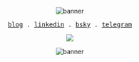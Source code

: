 <p align="center" >
   <img src="https://iili.io/dBau4ZN.gif)](https://freeimage.host/i/dBau4ZN" alt="banner"/>
</p>

<p align="center">
  <samp>
    <a href="https://www.mirrr.uz/">blog</a> .
    <a href="https://www.linkedin.com/in/mirrrjr/">linkedin</a> .
    <a href="https://bsky.app/profile/mirrr.uz">bsky</a> .
    <a href="https://t.me/mirrrjr">telegram</a>
  </samp>
</p>

<!--
<table align="center">
  <tr>
    <th>Language</th>
    <th>Backend</th>
    <th>DataBase</th>
    <th>Extra</th>
  </tr>
  <tr>
    <td align="center">
      <img src="https://skillicons.dev/icons?i=typescript" />
      <img src="https://skillicons.dev/icons?i=php" />
      <img src="https://skillicons.dev/icons?i=rust" />
    </td>
    <td align="center">
      <img src="https://skillicons.dev/icons?i=laravel" />
      <img src="https://skillicons.dev/icons?i=nestjs" />
      <img src="https://skillicons.dev/icons?i=actix" />
    </td>
    <td align="center">
      <img src="https://skillicons.dev/icons?i=mongodb" />
      <img src="https://skillicons.dev/icons?i=postgresql" />
      <img src="https://skillicons.dev/icons?i=mysql" />
    </td>
    <td align="center">
      <img src="https://skillicons.dev/icons?i=linux" />
      <img src="https://skillicons.dev/icons?i=git" />
      <img src="https://skillicons.dev/icons?i=nix" />
    </td>
  </tr>
</table>
-->


<p align="center">
    <a href="https://hits.sh/github.com/mirrrjr/">
        <img src="https://hits.sh/github.com/mirrrjr.svg?view=today-total&label=mirrr's%20viewers%20(today%20%2F%20total)&color=ff5a00&labelColor=0a0505">
  </a>
</p>

<p align="center" >
   <img src="https://iili.io/dBau4ZN.gif)](https://freeimage.host/i/dBau4ZN" alt="banner"/>
</p>
